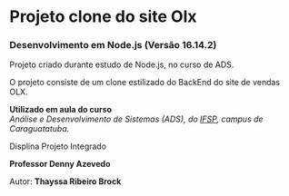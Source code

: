 # Projeto clone do site Olx 

### Desenvolvimento em Node.js (Versão 16.14.2)

Projeto criado durante estudo de Node.js, no curso de ADS.

O projeto consiste de um clone estilizado do BackEnd do site de vendas OLX.

**Utilizado em aula do curso**  
_Análise e Desenvolvimento de Sistemas (ADS), do [IFSP](http.:.//https://www.ifspcaraguatatuba.edu.br/), campus de Caraguatatuba._   

Displina Projeto Integrado

**Professor Denny Azevedo**

Autor: **Thayssa Ribeiro Brock**